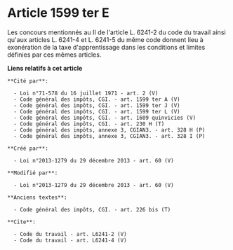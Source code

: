 # Article 1599 ter E

Les concours mentionnés au II de l'article L. 6241-2 du code du travail ainsi qu'aux articles L. 6241-4 et L. 6241-5 du même
code donnent lieu à exonération de la taxe d'apprentissage dans les conditions et limites définies par ces mêmes articles.

**Liens relatifs à cet article**

	**Cité par**:

	  - Loi n°71-578 du 16 juillet 1971 - art. 2 (V)
	  - Code général des impôts, CGI. - art. 1599 ter A (V)
	  - Code général des impôts, CGI. - art. 1599 ter J (V)
	  - Code général des impôts, CGI. - art. 1599 ter L (V)
	  - Code général des impôts, CGI. - art. 1609 quinvicies (V)
	  - Code général des impôts, CGI. - art. 230 H (T)
	  - Code général des impôts, annexe 3, CGIAN3. - art. 328 H (P)
	  - Code général des impôts, annexe 3, CGIAN3. - art. 328 I (P)

	**Créé par**:

	  - Loi n°2013-1279 du 29 décembre 2013 - art. 60 (V)

	**Modifié par**:

	  - Loi n°2013-1279 du 29 décembre 2013 - art. 60 (V)

	**Anciens textes**:

	  - Code général des impôts, CGI. - art. 226 bis (T)

	**Cite**:

	  - Code du travail - art. L6241-2 (V)
	  - Code du travail - art. L6241-4 (V)
